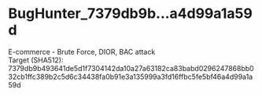 # BugHunter_7379db9b...a4d99a1a59d
E-commerce - Brute Force, DIOR, BAC attack
<br>Target (SHA512): 7379db9b493641de5d1f7304142da10a27a63182ca83babd0296247868bb032cb1ffc389b2c5d6c34438fa0b91e3a135999a3fd16ffbc5fe5bf46a4d99a1a59d
